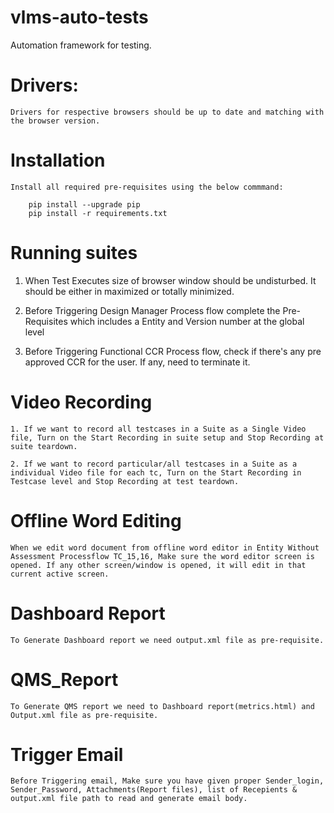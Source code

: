 # vlms-auto-tests
Automation framework for testing.

# Drivers:

    Drivers for respective browsers should be up to date and matching with the browser version.

# Installation

    Install all required pre-requisites using the below commmand:

        pip install --upgrade pip
        pip install -r requirements.txt

# Running suites

  1. When Test Executes size of browser window should be undisturbed. It should be either in maximized or totally minimized.

  2. Before Triggering Design Manager Process flow complete the Pre-Requisites which includes a Entity and Version number at the global level

  3. Before Triggering Functional CCR Process flow, check if there's any pre approved CCR for the user. If any, need to terminate it.

# Video Recording

    1. If we want to record all testcases in a Suite as a Single Video file, Turn on the Start Recording in suite setup and Stop Recording at suite teardown.

    2. If we want to record particular/all testcases in a Suite as a individual Video file for each tc, Turn on the Start Recording in Testcase level and Stop Recording at test teardown.

# Offline Word Editing

    When we edit word document from offline word editor in Entity Without Assessment Processflow TC_15,16, Make sure the word editor screen is opened. If any other screen/window is opened, it will edit in that current active screen.

# Dashboard Report

    To Generate Dashboard report we need output.xml file as pre-requisite.

# QMS_Report

    To Generate QMS report we need to Dashboard report(metrics.html) and Output.xml file as pre-requisite.

# Trigger Email

    Before Triggering email, Make sure you have given proper Sender_login, Sender_Password, Attachments(Report files), list of Recepients & output.xml file path to read and generate email body.

